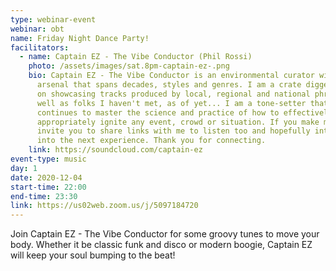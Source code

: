 ```yaml
---
type: webinar-event
webinar: obt
name: Friday Night Dance Party!
facilitators:
  - name: Captain EZ - The Vibe Conductor (Phil Rossi)
    photo: /assets/images/sat.8pm-captain-ez-.png
    bio: Captain EZ - The Vibe Conductor is an environmental curator with a sonic
      arsenal that spans decades, styles and genres. I am a crate digger focused
      on showcasing tracks produced by local, regional and national phriends, as
      well as folks I haven't met, as of yet... I am a tone-setter that
      continues to master the science and practice of how to effectively and
      appropriately ignite any event, crowd or situation. If you make music I
      invite you to share links with me to listen too and hopefully integrate
      into the next experience. Thank you for connecting.
    link: https://soundcloud.com/captain-ez
event-type: music
day: 1
date: 2020-12-04
start-time: 22:00
end-time: 23:30
link: https://us02web.zoom.us/j/5097184720
---
```

Join Captain EZ - The Vibe Conductor for some groovy tunes to move your body. Whether it be classic funk and disco or modern boogie, Captain EZ will keep your soul bumping to the beat!
